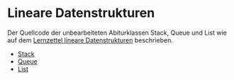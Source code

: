 # Lineare Datenstrukturen

Der Quellcode der unbearbeiteten Abiturklassen Stack, Queue und List wie auf dem [Lernzettel lineare Datenstrukturen](../../Lineare%20Datenstrukturen.md) beschrieben.

- [Stack](Stack.java)
- [Queue](Queue.java)
- [List](List.java)